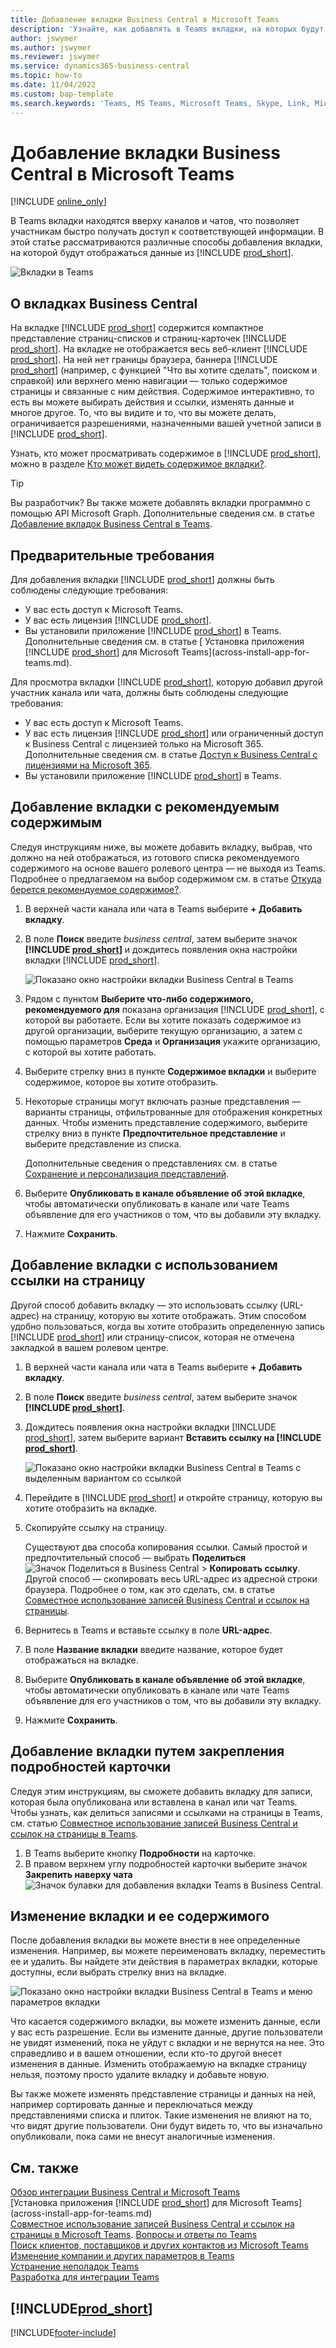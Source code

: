 ```yaml
---
title: Добавление вкладки Business Central в Microsoft Teams
description: 'Узнайте, как добавлять в Teams вкладки, на которых будут отображаться страницы Business Central.'
author: jswymer
ms.author: jswymer
ms.reviewer: jswymer
ms.service: dynamics365-business-central
ms.topic: how-to
ms.date: 11/04/2022
ms.custom: bap-template
ms.search.keywords: 'Teams, MS Teams, Microsoft Teams, Skype, Link, Microsoft 365, collaborate, collaboration, teamwork, share records, tab'
---
```


# <a name="add-business-central-tab-in-microsoft-teams"></a>Добавление вкладки Business Central в Microsoft Teams

[!INCLUDE [online_only](includes/online_only.md)]

В Teams вкладки находятся вверху каналов и чатов, что позволяет участникам быстро получать доступ к соответствующей информации. В этой статье рассматриваются различные способы добавления вкладки, на которой будут отображаться данные из [!INCLUDE [prod_short](includes/prod_short.md)].

![Вкладки в Teams](media/teams-tabs-border.png)

## <a name="about-business-central-tabs"></a>О вкладках Business Central

На вкладке [!INCLUDE [prod_short](includes/prod_short.md)] содержится компактное представление страниц-списков и страниц-карточек [!INCLUDE [prod_short](includes/prod_short.md)]. На вкладке не отображается весь веб-клиент [!INCLUDE [prod_short](includes/prod_short.md)]. На ней нет границы браузера, баннера [!INCLUDE [prod_short](includes/prod_short.md)] (например, с функцией "Что вы хотите сделать", поиском и справкой) или верхнего меню навигации &mdash; только содержимое страницы и связанные с ним действия. Содержимое интерактивно, то есть вы можете выбирать действия и ссылки, изменять данные и многое другое. То, что вы видите и то, что вы можете делать, ограничивается разрешениями, назначенными вашей учетной записи в [!INCLUDE [prod_short](includes/prod_short.md)].

Узнать, кто может просматривать содержимое в [!INCLUDE [prod_short](includes/prod_short.md)], можно в разделе [Кто может видеть содержимое вкладки?](/dynamics365/business-central/teams-faq?tabs=tabs#who-can-view).

> [!TIP]
> Вы разработчик? Вы также можете добавлять вкладки программно с помощью API Microsoft Graph. Дополнительные сведения см. в статье [Добавление вкладок Business Central в Teams](/dynamics365/business-central/dev-itpro/developer/devenv-develop-for-teams-tabs).  

## <a name="prerequisites"></a>Предварительные требования

Для добавления вкладки [!INCLUDE [prod_short](includes/prod_short.md)] должны быть соблюдены следующие требования:

- У вас есть доступ к Microsoft Teams.
- У вас есть лицензия [!INCLUDE [prod_short](includes/prod_short.md)].
- Вы установили приложение [!INCLUDE [prod_short](includes/prod_short.md)] в Teams. Дополнительные сведения см. в статье [ Установка приложения [!INCLUDE [prod_short](includes/prod_short.md)] для Microsoft Teams](across-install-app-for-teams.md).

Для просмотра вкладки [!INCLUDE [prod_short](includes/prod_short.md)], которую добавил другой участник канала или чата, должны быть соблюдены следующие требования:

- У вас есть доступ к Microsoft Teams.
- У вас есть лицензия [!INCLUDE [prod_short](includes/prod_short.md)] или ограниченный доступ к Business Central с лицензией только на Microsoft 365. Дополнительные сведения см. в статье [Доступ к Business Central с лицензиями на Microsoft 365](admin-access-with-m365-license.md).
- Вы установили приложение [!INCLUDE [prod_short](includes/prod_short.md)] в Teams.

## <a name="add-tab-using-recommended-content"></a>Добавление вкладки с рекомендуемым содержимым

Следуя инструкциям ниже, вы можете добавить вкладку, выбрав, что должно на ней отображаться, из готового списка рекомендуемого содержимого на основе вашего ролевого центра &mdash; не выходя из Teams. Подробнее о предлагаемом на выбор содержимом см. в статье [Откуда берется рекомендуемое содержимое?](/dynamics365/business-central/teams-faq?tabs=tabs#where-does-the-recommended-content-come-from).

1. В верхней части канала или чата в Teams выберите **+ Добавить вкладку**.
2. В поле **Поиск** введите *business central*, затем выберите значок **[!INCLUDE [prod_short](includes/prod_short.md)]** и дождитесь появления окна настройки вкладки [!INCLUDE [prod_short](includes/prod_short.md)].

   ![Показано окно настройки вкладки Business Central в Teams](media/teams-bc-tab-config-window.png)

3. Рядом с пунктом **Выберите что-либо содержимого, рекомендуемого для** показана организация [!INCLUDE [prod_short](includes/prod_short.md)], с которой вы работаете. Если вы хотите показать содержимое из другой организации, выберите текущую организацию, а затем с помощью параметров **Среда** и **Организация** укажите организацию, с которой вы хотите работать.
4. Выберите стрелку вниз в пункте **Содержимое вкладки** и выберите содержимое, которое вы хотите отобразить.

   <!-- The list shows all pages that are bookmarked on your role center in [!INCLUDE [prod_short](includes/prod_short.md)]. To learn more about the content that you can choose from, see [Where does the recommended content come from?](teams-faq.md#recommended-content).-->
5. Некоторые страницы могут включать разные представления — варианты страницы, отфильтрованные для отображения конкретных данных. Чтобы изменить представление содержимого, выберите стрелку вниз в пункте **Предпочтительное представление** и выберите представление из списка.

   Дополнительные сведения о представлениях см. в статье [Сохранение и персонализация представлений](ui-views.md).
6. Выберите **Опубликовать в канале объявление об этой вкладке**, чтобы автоматически опубликовать в канале или чате Teams объявление для его участников о том, что вы добавили эту вкладку.
7. Нажмите **Сохранить**.

## <a name="add-tab-using-a-page-link"></a>Добавление вкладки с использованием ссылки на страницу

Другой способ добавить вкладку — это использовать ссылку (URL-адрес) на страницу, которую вы хотите отображать. Этим способом удобно пользоваться, когда вы хотите отобразить определенную запись [!INCLUDE [prod_short](includes/prod_short.md)] или страницу-список, которая не отмечена закладкой в вашем ролевом центре.

1. В верхней части канала или чата в Teams выберите **+ Добавить вкладку**.
2. В поле **Поиск** введите *business central*, затем выберите значок  **[!INCLUDE [prod_short](includes/prod_short.md)]**.
3. Дождитесь появления окна настройки вкладки [!INCLUDE [prod_short](includes/prod_short.md)], затем выберите вариант **Вставить ссылку на [!INCLUDE [prod_short](includes/prod_short.md)]**.

   ![Показано окно настройки вкладки Business Central в Teams с выделенным вариантом со ссылкой](media/teams-bc-tab-config-window-page-link.png)
4. Перейдите в [!INCLUDE [prod_short](includes/prod_short.md)] и откройте страницу, которую вы хотите отобразить на вкладке.
5. Скопируйте ссылку на страницу.

   Существуют два способа копирования ссылки. Самый простой и предпочтительный способ — выбрать **Поделиться** ![Значок Поделиться в Business Central](media/share-icon.png) > **Копировать ссылку**. Другой способ — скопировать весь URL-адрес из адресной строки браузера. Подробнее о том, как это сделать, см. в статье [Совместное использование записей Business Central и ссылок на страницы](across-working-with-teams.md).

6. Вернитесь в Teams и вставьте ссылку в поле **URL-адрес**.
7. В поле **Название вкладки** введите название, которое будет отображаться на вкладке.
8. Выберите **Опубликовать в канале объявление об этой вкладке**, чтобы автоматически опубликовать в канале или чате Teams объявление для его участников о том, что вы добавили эту вкладку.
9. Нажмите **Сохранить**.

## <a name="add-tab-by-pinning-card-details"></a>Добавление вкладки путем закрепления подробностей карточки

Следуя этим инструкциям, вы сможете добавить вкладку для записи, которая была опубликована или вставлена в канал или чат Teams. Чтобы узнать, как делиться записями и ссылками на страницы в Teams, см. статью [Совместное использование записей Business Central и ссылок на страницы в Teams](across-working-with-teams.md).

1. В Teams выберите кнопку **Подробности** на карточке.
2. В правом верхнем углу подробностей карточки выберите значок **Закрепить наверху чата** ![Значок булавки для добавления вкладки Teams в Business Central](media/pin-teams.png).

## <a name="change-a-tab-and-its-content"></a>Изменение вкладки и ее содержимого

После добавления вкладки вы можете внести в нее определенные изменения. Например, вы можете переименовать вкладку, переместить ее и удалить. Вы найдете эти действия в параметрах вкладки, которые доступны, если выбрать стрелку вниз на вкладке.

![Показано окно настройки вкладки Business Central в Teams и меню параметров вкладки](media/teams-bc-tab-config-window-options.png)

Что касается содержимого вкладки, вы можете изменить данные, если у вас есть разрешение. Если вы измените данные, другие пользователи не увидят изменений, пока не уйдут с вкладки и не вернутся на нее. Это справедливо и в вашем отношении, если кто-то другой внесет изменения в данные. Изменить отображаемую на вкладке страницу нельзя, поэтому просто удалите вкладку и добавьте новую.

Вы также можете изменять представление страницы и данных на ней, например сортировать данные и переключаться между представлениями списка и плиток. Такие изменения не влияют на то, что видят другие пользователи. Они будут видеть то, что вы изначально опубликовали, пока сами не внесут аналогичные изменения.

## <a name="see-also"></a>См. также

[Обзор интеграции Business Central и Microsoft Teams](across-teams-overview.md)  
[Установка приложения [!INCLUDE [prod_short](includes/prod_short.md)] для Microsoft Teams](across-install-app-for-teams.md)  
[Совместное использование записей Business Central и ссылок на страницы в Microsoft Teams](across-working-with-teams.md).
[Вопросы и ответы по Teams](teams-faq.md)  
[Поиск клиентов, поставщиков и других контактов из Microsoft Teams](across-search-contacts-teams.md)  
[Изменение компании и других параметров в Teams](across-teams-settings.md)  
[Устранение неполадок Teams](admin-teams-troubleshooting.md)  
[Разработка для интеграции Teams](/dynamics365/business-central/dev-itpro/developer/devenv-develop-for-teams)  

## [!INCLUDE[prod_short](includes/free_trial_md.md)]

[!INCLUDE[footer-include](includes/footer-banner.md)]
